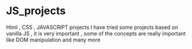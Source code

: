 # JS_projects
Html , CSS , JAVASCRIPT projects
I have tried some projects based on vanilla JS , it is very important , some of the concepts are really important like DOM manipulation and many more

